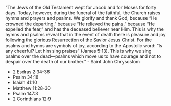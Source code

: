 “The Jews of the Old Testament wept for Jacob and for Moses for forty days. Today, however, during the funeral of the faithful, the Church raises hymns and prayers and psalms. We glorify and thank God, because “He crowned the departing,” because “He relieved the pains,” because “He expelled the fear,” and has the deceased believer near Him.  This is why the hymns and psalms reveal that in the event of death there is pleasure and joy following the glorious Resurrection of the Savior Jesus Christ. For the psalms and hymns are symbols of joy, according to the Apostolic word: “Is any cheerful? Let him sing praises” (James 5:13). This is why we sing psalms over the dead—psalms which move us to have courage and not to despair over the death of our brother.” - Saint John Chrysostom

- 2 Esdras 2:34-36
- Psalm 34:18
- Isaiah 41:10
- Matthew 11:28-30
- Psalm 147:3
- 2 Corinthians 12:9
